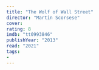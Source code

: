 ```yaml
---
title: "The Wolf of Wall Street"
director: "Martin Scorsese"
cover: 
rating: 8
imdb: "tt0993846"
publishYear: "2013"
read: "2021"
tags:
- 
---
```

